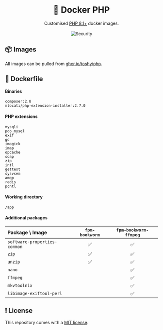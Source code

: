 <h1 align="center">🐋 Docker PHP </h1>

<div align="center">
    <div>Customised <a href="https://hub.docker.com/_/php">PHP 8.1+</a> docker images.</div>
    <br />
    <img src="https://img.shields.io/github/actions/workflow/status/toshy/docker-php/security.yml?branch=main&label=Security" alt="Security" />
</div>

## 📦 Images

All images can be pulled from [ghcr.io/toshy/php](https://ghcr.io/toshy/php).

## 🐳 Dockerfile

#### Binaries

```text
composer:2.8
mlocati/php-extension-installer:2.7.0
```

#### PHP extensions

```text
mysqli
pdo_mysql
exif
gd
imagick
imap
opcache
soap
zip
intl
gettext
sysvsem
amqp
redis
pcntl
```

#### Working directory

```text
/app
```

#### Additional packages

| Package \ Image              | `fpm-bookworm`  | `fpm-bookworm-ffmpeg` |
|:-----------------------------|:---------------:|:---------------------:|
| `software-properties-common` |        ✅        |           ✅           |
| `zip`                        |        ✅        |           ✅           |
| `unzip`                      |        ✅        |           ✅           |
| `nano`                       |                 |           ✅           |
| `ffmpeg`                     |                 |           ✅           |
| `mkvtoolnix`                 |                 |           ✅           |
| `libimage-exiftool-perl`     |                 |           ✅           |

## ❕ License

This repository comes with a [MIT license](./LICENSE).

